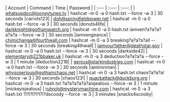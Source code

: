 

| Account | Command | Time | Password |
| :---         |     :---:      |     :---:      |
| whatsupdoc@looneytunes.tv | hashcat -m 0 -a 0 hash.txt --force -w 3 | 30 seconds |carrots123|
| doh@springfieldpower.net | hashcat -m 0 -a 0 hash.txt --force -w 3 | 30 seconds |donuts4life|
| darkknight@gothamwatch.org | hashcat -m 0 -a 0 hash.txt iamven?a?a?a?a?a?a --force -w 3 | 30 seconds |iamvengeance|
| chimichanga@fourthwall.com | hashcat -m 0 -a 3 breaking?a?a?a?all --force -w 3 | 30 seconds |breaking4thwall|
| iamyourfather@deathstar.gov | hashcat -m 0 -a 0 hash.txt --force -w 3 | 30 seconds |darkside42|
| elementary@221bbaker.uk | hashcat -m 0 -a 3 deduction?a?a?a?a --force -w 3 | 1 minute |deduction221B|
| genius@starkindustries.com | hashcat -m 0 -a 0 hash.txt --force -w 3 | 30 seconds |iamironman|
| whysoserious@gothamchaos.net | hashcat -m 0 -a 3 hash.txt chaos?a?a?a! --force -w 3 | 30 seconds |chaos123!|
| quackattack@duckburg.org | hashcat -m 0 -a 3 hash.txt ?a?a?a?a?a?aisjealous --force -w 3 | 1 minute |mickeyisjealous|
| ruhroh@mysterymachine.com | hashcat -m 0 -a 3 hash.txt ?l?l?l?l?l?l?dscoody --force -w 3 | 3 minutes |snacks4scooby|
